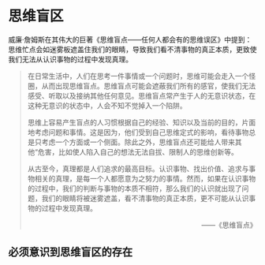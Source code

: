 # 思维盲区

威廉·詹姆斯在其伟大的巨著《思维盲点——任何人都会有的思维误区》中提到：思维忙点会如迷雾板遮盖住我们的眼睛，导致我们看不清事物的真正本质，更致使我们无法从认识事物的过程中发现真理。

> 在日常生活中，人们在思考一件事情或一个问题时，思维可能会走入一个怪圈，从而出现思维盲点。思维盲点可能会遮蔽我们所有的感官，使我们无法感受、听取以及接纳其他任何意见。思维盲点常产生于人的无意识状态，在这种无意识的状态中，人会不知不觉掉入一个陷阱。
>
> 思维上容易产生盲点的人习惯根据自己的经验、知识以及当前的目的，片面地考虑问题和事情。这是因为，他们受到自己思维定式的影响，看待事物总是只考虑一个方面或一个侧面。除此之外，思维盲点还可能给人带来其他“危害，比如使人陷入自己的想法无法自拔、限制人的思维创新等。
> 
> 从古至今，真理都是人们追求的最高目标。认识事物、找出价值、追求与事物相关的真理，是每一个人都愿意为之努力的事情。然而，如果在认识事物的过程中，我们的判断与事物的本质不相符，那么我们的认识就出现了问题，我们的眼睛将被迷雾遮盖，看不清事物的真正本质，更不可能从认识事物的过程中发现真理。
> <div align="right">——《思维盲点》</div>

## 必须意识到思维盲区的存在



